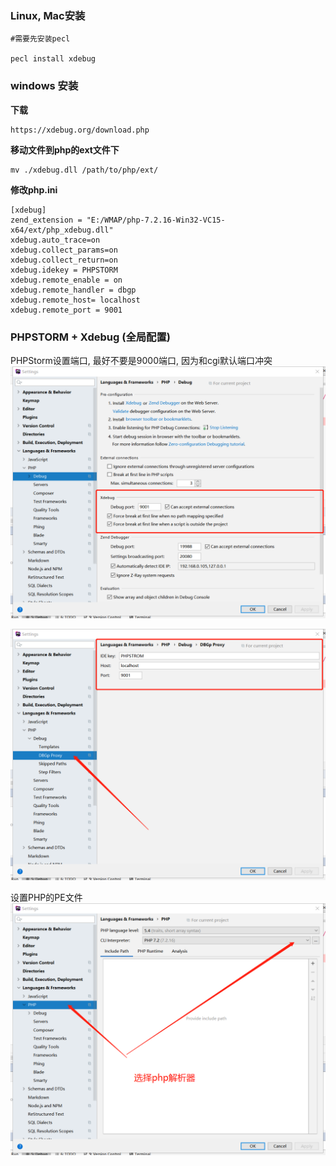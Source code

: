 ### Linux, Mac安装
```
#需要先安装pecl

pecl install xdebug
```

### windows 安装

**下载**
```
https://xdebug.org/download.php
```

**移动文件到php的ext文件下**
```
mv ./xdebug.dll /path/to/php/ext/
```

**修改php.ini**
```
[xdebug]
zend_extension = "E:/WMAP/php-7.2.16-Win32-VC15-x64/ext/php_xdebug.dll"
xdebug.auto_trace=on
xdebug.collect_params=on
xdebug.collect_return=on
xdebug.idekey = PHPSTORM
xdebug.remote_enable = on
xdebug.remote_handler = dbgp
xdebug.remote_host= localhost
xdebug.remote_port = 9001
```

### PHPSTORM + Xdebug (全局配置)

PHPStorm设置端口, 最好不要是9000端口, 因为和cgi默认端口冲突
![](/assets/wx0511.png)

![](/assets/wx_20190511192512.png)

设置PHP的PE文件
![](/assets/wx_20190511192634.png)
